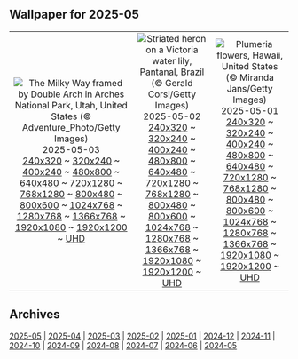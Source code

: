 ## Wallpaper for 2025-05
|      |      |      |
| :----: | :----: | :----: |
|![The Milky Way framed by Double Arch in Arches National Park, Utah, United States (© Adventure_Photo/Getty Images)](https://www.bing.com/th?id=OHR.ArchesGalaxy_ROW0551660527_320x240.jpg)<br />2025-05-03<br />[240x320](https://www.bing.com/th?id=OHR.ArchesGalaxy_ROW0551660527_240x320.jpg) ~ [320x240](https://www.bing.com/th?id=OHR.ArchesGalaxy_ROW0551660527_320x240.jpg) ~ [400x240](https://www.bing.com/th?id=OHR.ArchesGalaxy_ROW0551660527_400x240.jpg) ~ [480x800](https://www.bing.com/th?id=OHR.ArchesGalaxy_ROW0551660527_480x800.jpg) ~ [640x480](https://www.bing.com/th?id=OHR.ArchesGalaxy_ROW0551660527_640x480.jpg) ~ [720x1280](https://www.bing.com/th?id=OHR.ArchesGalaxy_ROW0551660527_720x1280.jpg) ~ [768x1280](https://www.bing.com/th?id=OHR.ArchesGalaxy_ROW0551660527_768x1280.jpg) ~ [800x480](https://www.bing.com/th?id=OHR.ArchesGalaxy_ROW0551660527_800x480.jpg) ~ [800x600](https://www.bing.com/th?id=OHR.ArchesGalaxy_ROW0551660527_800x600.jpg) ~ [1024x768](https://www.bing.com/th?id=OHR.ArchesGalaxy_ROW0551660527_1024x768.jpg) ~ [1280x768](https://www.bing.com/th?id=OHR.ArchesGalaxy_ROW0551660527_1280x768.jpg) ~ [1366x768](https://www.bing.com/th?id=OHR.ArchesGalaxy_ROW0551660527_1366x768.jpg) ~ [1920x1080](https://www.bing.com/th?id=OHR.ArchesGalaxy_ROW0551660527_1920x1080.jpg) ~ [1920x1200](https://www.bing.com/th?id=OHR.ArchesGalaxy_ROW0551660527_1920x1200.jpg) ~ [UHD](https://www.bing.com/th?id=OHR.ArchesGalaxy_ROW0551660527_UHD.jpg)|![Striated heron on a Victoria water lily, Pantanal, Brazil (© Gerald Corsi/Getty Images)](https://www.bing.com/th?id=OHR.BrazilHeron_ROW0404607593_320x240.jpg)<br />2025-05-02<br />[240x320](https://www.bing.com/th?id=OHR.BrazilHeron_ROW0404607593_240x320.jpg) ~ [320x240](https://www.bing.com/th?id=OHR.BrazilHeron_ROW0404607593_320x240.jpg) ~ [400x240](https://www.bing.com/th?id=OHR.BrazilHeron_ROW0404607593_400x240.jpg) ~ [480x800](https://www.bing.com/th?id=OHR.BrazilHeron_ROW0404607593_480x800.jpg) ~ [640x480](https://www.bing.com/th?id=OHR.BrazilHeron_ROW0404607593_640x480.jpg) ~ [720x1280](https://www.bing.com/th?id=OHR.BrazilHeron_ROW0404607593_720x1280.jpg) ~ [768x1280](https://www.bing.com/th?id=OHR.BrazilHeron_ROW0404607593_768x1280.jpg) ~ [800x480](https://www.bing.com/th?id=OHR.BrazilHeron_ROW0404607593_800x480.jpg) ~ [800x600](https://www.bing.com/th?id=OHR.BrazilHeron_ROW0404607593_800x600.jpg) ~ [1024x768](https://www.bing.com/th?id=OHR.BrazilHeron_ROW0404607593_1024x768.jpg) ~ [1280x768](https://www.bing.com/th?id=OHR.BrazilHeron_ROW0404607593_1280x768.jpg) ~ [1366x768](https://www.bing.com/th?id=OHR.BrazilHeron_ROW0404607593_1366x768.jpg) ~ [1920x1080](https://www.bing.com/th?id=OHR.BrazilHeron_ROW0404607593_1920x1080.jpg) ~ [1920x1200](https://www.bing.com/th?id=OHR.BrazilHeron_ROW0404607593_1920x1200.jpg) ~ [UHD](https://www.bing.com/th?id=OHR.BrazilHeron_ROW0404607593_UHD.jpg)|![Plumeria flowers, Hawaii, United States (© Miranda Jans/Getty Images)](https://www.bing.com/th?id=OHR.PinkPlumeria_ROW4429508381_320x240.jpg)<br />2025-05-01<br />[240x320](https://www.bing.com/th?id=OHR.PinkPlumeria_ROW4429508381_240x320.jpg) ~ [320x240](https://www.bing.com/th?id=OHR.PinkPlumeria_ROW4429508381_320x240.jpg) ~ [400x240](https://www.bing.com/th?id=OHR.PinkPlumeria_ROW4429508381_400x240.jpg) ~ [480x800](https://www.bing.com/th?id=OHR.PinkPlumeria_ROW4429508381_480x800.jpg) ~ [640x480](https://www.bing.com/th?id=OHR.PinkPlumeria_ROW4429508381_640x480.jpg) ~ [720x1280](https://www.bing.com/th?id=OHR.PinkPlumeria_ROW4429508381_720x1280.jpg) ~ [768x1280](https://www.bing.com/th?id=OHR.PinkPlumeria_ROW4429508381_768x1280.jpg) ~ [800x480](https://www.bing.com/th?id=OHR.PinkPlumeria_ROW4429508381_800x480.jpg) ~ [800x600](https://www.bing.com/th?id=OHR.PinkPlumeria_ROW4429508381_800x600.jpg) ~ [1024x768](https://www.bing.com/th?id=OHR.PinkPlumeria_ROW4429508381_1024x768.jpg) ~ [1280x768](https://www.bing.com/th?id=OHR.PinkPlumeria_ROW4429508381_1280x768.jpg) ~ [1366x768](https://www.bing.com/th?id=OHR.PinkPlumeria_ROW4429508381_1366x768.jpg) ~ [1920x1080](https://www.bing.com/th?id=OHR.PinkPlumeria_ROW4429508381_1920x1080.jpg) ~ [1920x1200](https://www.bing.com/th?id=OHR.PinkPlumeria_ROW4429508381_1920x1200.jpg) ~ [UHD](https://www.bing.com/th?id=OHR.PinkPlumeria_ROW4429508381_UHD.jpg)|

## Archives
[2025-05](/archives/2025-05/) | [2025-04](/archives/2025-04/) | [2025-03](/archives/2025-03/) | [2025-02](/archives/2025-02/) | [2025-01](/archives/2025-01/) | [2024-12](/archives/2024-12/) | [2024-11](/archives/2024-11/) | [2024-10](/archives/2024-10/) | [2024-09](/archives/2024-09/) | [2024-08](/archives/2024-08/) | [2024-07](/archives/2024-07/) | [2024-06](/archives/2024-06/) | [2024-05](/archives/2024-05/)